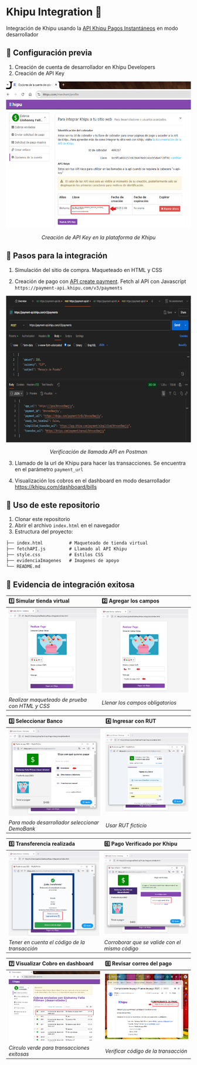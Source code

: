 # Khipu Integration 💸

Integración de Khipu usando la [API Khipu Pagos Instantáneos](https://docs.khipu.com/openapi/es/v1/instant-payment/openapi/overview/) en modo desarrollador

## 🔨 Configuración previa
1. Creación de cuenta de desarrollador en Khipu Developers
2. Creación de API Key

<p align="center">
  <img src="./evidenciaImagenes/API key.png" height="400" />
</p>
<p align="center"><em>Creación de API Key en la plataforma de Khipu</em></p>

## 🚀 Pasos para la integración
1. Simulación del sitio de compra. Maqueteado en HTML y CSS

2. Creación de pago con [API create payment](https://docs.khipu.com/openapi/es/v1/instant-payment/openapi/operation/postPayment/). Fetch al API con Javascript `https://payment-api.khipu.com/v3/payments`

<p align="center">
  <img src="./evidenciaImagenes/verificacionPostman.PNG" height="400"/>
</p>
<p align="center"><em>Verificación de llamada API en Postman</em></p>


3. Llamado de la url de Khipu para hacer las transacciones. Se encuentra en el parámetro `payment_url`

4. Visualización los cobros en el dashboard en modo desarrollador https://khipu.com/dashboard/bills

## 🎯 Uso de este repositorio

1. Clonar este repositorio
2. Abrir el archivo `index.html` en el navegador
3. Estructura del proyecto:

```
├── index.html          # Maqueteado de tienda virtual
├── fetchAPI.js         # Llamado al API Khipu
├── style.css           # Estilos CSS
├── evidenciaImagenes   # Imagenes de apoyo
└── README.md          
```

## 📸 Evidencia de integración exitosa


| :one: Simular tienda virtual  | :two: Agregar los campos |
| :-- |:--|
| <img src="./evidenciaImagenes/imagen 11.png" />    | <img src="./evidenciaImagenes/imagen 22.png" />   |
| *Realizar maqueteado de prueba con HTML y CSS* | *Llenar los campos obligatorios* |


| :three: Seleccionar Banco  | :four: Ingresar con RUT |
| :-- |:--|
| <img src="./evidenciaImagenes/imagen 33.png" />    | <img src="./evidenciaImagenes/imagen 44.png" />   |
| *Para modo desarrollador seleccionar DemoBank* | *Usar RUT ficticio* |


| :five: Transferencia realizada  | :six: Pago Verificado por Khipu |
| :-- |:--|
| <img src="./evidenciaImagenes/imagen 55.png" />    | <img src="./evidenciaImagenes/imagen 66.png" />   |
| *Tener en cuenta el código de la transacción* | *Corroborar que se valide con el mismo código* |


| :seven: Visualizar Cobro en dashboard   | :eight: Revisar correo del pago |
| :-- |:--|
| <img src="./evidenciaImagenes/imagen 77.png" />    | <img src="./evidenciaImagenes/imagen 88.png" />   |
| *Círculo verde para transacciones exitosas* | *Verificar código de la transacción* |

